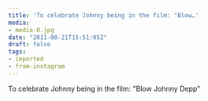```yaml
---
title: 'To celebrate Johnny being in the film: "Blow…'
media:
- media-0.jpg
date: "2011-08-21T15:51:05Z"
draft: false
tags:
- imported
- from-instagram
---
```

To celebrate Johnny being in the film: "Blow Johnny Depp"
